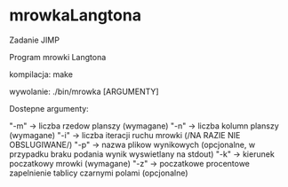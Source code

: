 # mrowkaLangtona
Zadanie JIMP

Program mrowki Langtona

kompilacja: make

wywolanie: ./bin/mrowka [ARGUMENTY]

Dostepne argumenty:

"-m" -> liczba rzedow planszy (wymagane)
"-n" -> liczba kolumn planszy (wymagane)
"-i" -> liczba iteracji ruchu mrowki (/NA RAZIE NIE OBSLUGIWANE/)
"-p" -> nazwa plikow wynikowych (opcjonalne, w przypadku braku podania wynik wyswietlany na stdout)
"-k" -> kierunek poczatkowy mrowki (wymagane)
"-z" -> poczatkowe procentowe zapelnienie tablicy czarnymi polami (opcjonalne)
